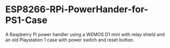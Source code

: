 # ESP8266-RPi-PowerHander-for-PS1-Case
A Raspberry Pi power handler using a WEMOS D1 mini with relay shield and an old Playstation 1 case with power switch and reset button. 
